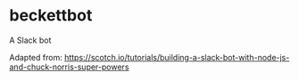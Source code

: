 # beckettbot
A Slack bot

Adapted from:
https://scotch.io/tutorials/building-a-slack-bot-with-node-js-and-chuck-norris-super-powers
